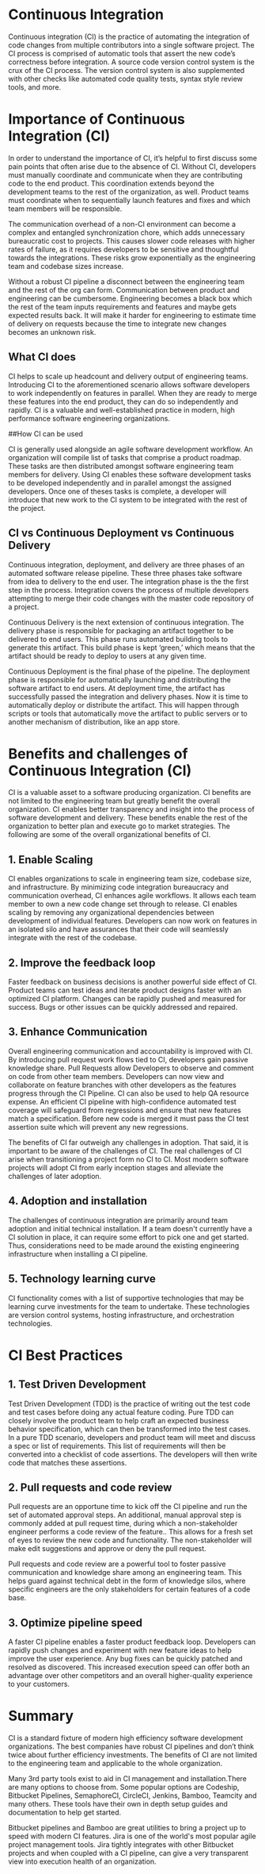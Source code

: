 # Continuous Integration

Continuous integration (CI) is the practice of automating the integration of code changes from multiple contributors into a single software project. The CI process is comprised of automatic tools that assert the new code’s correctness before integration. A source code version control system is the crux of the CI process. The version control system is also supplemented with other checks like automated code quality tests, syntax style review tools, and more.


# Importance of Continuous Integration (CI)

In order to understand the importance of CI, it’s helpful to first discuss some pain points that often arise due to the absence of CI. Without CI, developers must manually coordinate and communicate when they are contributing code to the end product. This coordination extends beyond the development teams to the rest of the organization, as well. Product teams must coordinate when to sequentially launch features and fixes and which team members will be responsible.

The communication overhead of a non-CI environment can become a complex and entangled synchronization chore, which adds unnecessary bureaucratic cost to projects. This causes slower code releases with higher rates of failure, as it requires developers to be sensitive and thoughtful towards the integrations. These risks grow exponentially as the engineering team and codebase sizes increase.

Without a robust CI pipeline a disconnect between the engineering team and the rest of the org can form. Communication between product and engineering can be cumbersome. Engineering becomes a black box which the rest of the team inputs requirements and features and maybe gets expected results back. It will make it harder for engineering to estimate time of delivery on requests because the time to integrate new changes becomes an unknown risk.

## What CI does

CI helps to scale up headcount and delivery output of engineering teams. Introducing CI to the aforementioned scenario allows software developers to work independently on features in parallel. When they are ready to merge these features into the end product, they can do so independently and rapidly. CI is a valuable and well-established practice in modern, high performance software engineering organizations.

##How CI can be used

CI is generally used alongside an agile software development workflow. An organization will compile list of tasks that comprise a product roadmap. These tasks are then distributed amongst software engineering team members for delivery. Using CI enables these software development tasks to be developed independently and in parallel amongst the assigned developers. Once one of theses tasks is complete, a developer will introduce that new work to the CI system to be integrated with the rest of the project.

## CI vs Continuous Deployment vs Continuous Delivery

Continuous integration, deployment, and delivery are three phases of an automated software release pipeline. These three phases take software from idea to delivery to the end user. The integration phase is the the first step in the process. Integration covers the process of multiple developers attempting to merge their code changes with the master code repository of a project.

Continuous Delivery is the next extension of continuous integration. The delivery phase is responsible for packaging an artifact together to be delivered to end users. This phase runs automated building tools to generate this artifact. This build phase is kept ‘green,’ which means that the artifact should be ready to deploy to users at any given time.

Continuous Deployment is the final phase of the pipeline. The deployment phase is responsible for automatically launching and distributing the software artifact to end users. At deployment time, the artifact has successfully passed the integration and delivery phases. Now it is time to automatically deploy or distribute the artifact. This will happen through scripts or tools that automatically move the artifact to public servers or to another mechanism of distribution, like an app store.


# Benefits and challenges of Continuous Integration (CI)

CI is a valuable asset to a software producing organization. CI benefits are not limited to the engineering team but greatly benefit the overall organization. CI enables better transparency and insight into the process of software development and delivery. These benefits enable the rest of the organization to better plan and execute go to market strategies. The following are some of the overall organizational benefits of CI.

## 1. Enable Scaling

CI enables organizations to scale in engineering team size, codebase size, and infrastructure. By minimizing code integration bureaucracy and communication overhead, CI enhances agile workflows. It allows each team member to own a new code change set through to release. CI enables scaling by removing any organizational dependencies between development of individual features. Developers can now work on features in an isolated silo and have assurances that their code will seamlessly integrate with the rest of the codebase.

## 2. Improve the feedback loop

Faster feedback on business decisions is another powerful side effect of CI. Product teams can test ideas and iterate product designs faster with an optimized CI platform. Changes can be rapidly pushed and measured for success. Bugs or other issues can be quickly addressed and repaired.

## 3. Enhance Communication

Overall engineering communication and accountability is improved with CI. By introducing pull request work flows tied to CI, developers gain passive knowledge share. Pull Requests allow Developers to observe and comment on code from other team members. Developers can now view and collaborate on feature branches with other developers as the features progress through the CI Pipeline. CI can also be used to help QA resource expense. An efficient CI pipeline with high-confidence automated test coverage will safeguard from regressions and ensure that new features match a specification. Before new code is merged it must pass the CI test assertion suite which will prevent any new regressions.

The benefits of CI far outweigh any challenges in adoption. That said, it is important to be aware of the challenges of CI. The real challenges of CI arise when transitioning a project form no CI to CI. Most modern software projects will adopt CI from early inception stages and alleviate the challenges of later adoption.

## 4. Adoption and installation
  
The challenges of continuous integration are primarily around team adoption and initial technical installation. If a team doesn't currently have a CI solution in place, it can require some effort to pick one and get started. Thus, considerations need to be made around the existing engineering infrastructure when installing a CI pipeline.

## 5. Technology learning curve

CI functionality comes with a list of supportive technologies that may be learning curve investments for the team to undertake. These technologies are version control systems, hosting infrastructure, and orchestration technologies.


# CI Best Practices

## 1. Test Driven Development

Test Driven Development (TDD) is the practice of writing out the test code and test cases before doing any actual feature coding. Pure TDD can closely involve the product team to help craft an expected business behavior specification, which can then be transformed into the test cases. In a pure TDD scenario, developers and product team will meet and discuss a spec or list of requirements. This list of requirements will then be converted into a checklist of code assertions. The developers will then write code that matches these assertions.

## 2. Pull requests and code review

Pull requests are an opportune time to kick off the CI pipeline and run the set of automated approval steps. An additional, manual approval step is commonly added at pull request time, during which a non-stakeholder engineer performs a code review of the feature.. This allows for a fresh set of eyes to review the new code and functionality. The non-stakeholder will make edit suggestions and approve or deny the pull request.

Pull requests and code review are a powerful tool to foster passive communication and knowledge share among an engineering team. This helps guard against technical debt in the form of knowledge silos, where specific engineers are the only stakeholders for certain features of a code base.

## 3. Optimize pipeline speed

A faster CI pipeline enables a faster product feedback loop. Developers can rapidly push changes and experiment with new feature ideas to help improve the user experience. Any bug fixes can be quickly patched and resolved as discovered. This increased execution speed can offer both an advantage over other competitors and an overall higher-quality experience to your customers.


# Summary

CI is a standard fixture of modern high efficiency software development organizations. The best companies have robust CI pipelines and don’t think twice about further efficiency investments. The benefits of CI are not limited to the engineering team and applicable to the whole organization.

Many 3rd party tools exist to aid in CI management and installation.There are many options to choose from. Some popular options are Codeship, Bitbucket Pipelines, SemaphoreCI, CircleCI, Jenkins, Bamboo, Teamcity and many others. These tools have their own in depth setup guides and documentation to help get started.

Bitbucket pipelines and Bamboo are great utilities to bring a project up to speed with modern CI features. Jira is one of the world's most popular agile project management tools. Jira tightly integrates with other Bitbucket projects and when coupled with a CI pipeline, can give a very transparent view into execution health of an organization.
